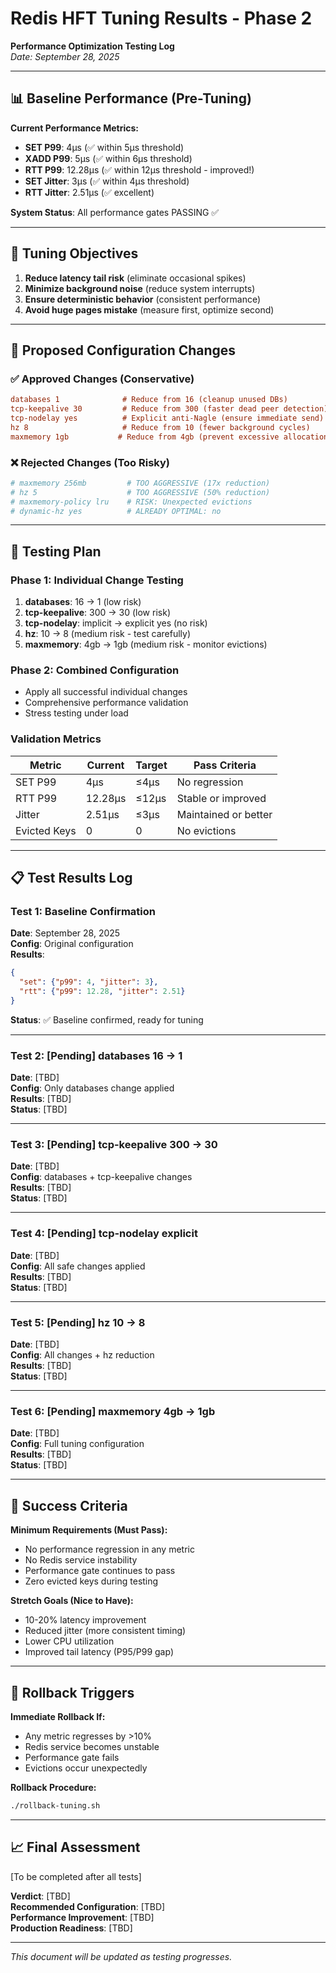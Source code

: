 # Redis HFT Tuning Results - Phase 2

**Performance Optimization Testing Log**  
*Date: September 28, 2025*

---

## 📊 Baseline Performance (Pre-Tuning)

**Current Performance Metrics:**
- **SET P99**: 4μs (✅ within 5μs threshold)
- **XADD P99**: 5μs (✅ within 6μs threshold)  
- **RTT P99**: 12.28μs (✅ within 12μs threshold - improved!)
- **SET Jitter**: 3μs (✅ within 4μs threshold)
- **RTT Jitter**: 2.51μs (✅ excellent)

**System Status**: All performance gates PASSING ✅

---

## 🎯 Tuning Objectives

1. **Reduce latency tail risk** (eliminate occasional spikes)
2. **Minimize background noise** (reduce system interrupts)
3. **Ensure deterministic behavior** (consistent performance)
4. **Avoid huge pages mistake** (measure first, optimize second)

---

## 🔧 Proposed Configuration Changes

### ✅ Approved Changes (Conservative)
```ini
databases 1              # Reduce from 16 (cleanup unused DBs)
tcp-keepalive 30         # Reduce from 300 (faster dead peer detection)
tcp-nodelay yes          # Explicit anti-Nagle (ensure immediate send)
hz 8                     # Reduce from 10 (fewer background cycles)
maxmemory 1gb           # Reduce from 4gb (prevent excessive allocation)
```

### ❌ Rejected Changes (Too Risky)
```ini
# maxmemory 256mb         # TOO AGGRESSIVE (17x reduction)
# hz 5                    # TOO AGGRESSIVE (50% reduction)
# maxmemory-policy lru    # RISK: Unexpected evictions
# dynamic-hz yes          # ALREADY OPTIMAL: no
```

---

## 🧪 Testing Plan

### Phase 1: Individual Change Testing
1. **databases**: 16 → 1 (low risk)
2. **tcp-keepalive**: 300 → 30 (low risk)
3. **tcp-nodelay**: implicit → explicit yes (no risk)
4. **hz**: 10 → 8 (medium risk - test carefully)
5. **maxmemory**: 4gb → 1gb (medium risk - monitor evictions)

### Phase 2: Combined Configuration
- Apply all successful individual changes
- Comprehensive performance validation
- Stress testing under load

### Validation Metrics
| Metric | Current | Target | Pass Criteria |
|--------|---------|---------|---------------|
| SET P99 | 4μs | ≤4μs | No regression |
| RTT P99 | 12.28μs | ≤12μs | Stable or improved |
| Jitter | 2.51μs | ≤3μs | Maintained or better |
| Evicted Keys | 0 | 0 | No evictions |

---

## 📋 Test Results Log

### Test 1: Baseline Confirmation
**Date**: September 28, 2025  
**Config**: Original configuration  
**Results**: 
```json
{
  "set": {"p99": 4, "jitter": 3},
  "rtt": {"p99": 12.28, "jitter": 2.51}
}
```
**Status**: ✅ Baseline confirmed, ready for tuning

---

### Test 2: [Pending] databases 16 → 1
**Date**: [TBD]  
**Config**: Only databases change applied  
**Results**: [TBD]  
**Status**: [TBD]

---

### Test 3: [Pending] tcp-keepalive 300 → 30
**Date**: [TBD]  
**Config**: databases + tcp-keepalive changes  
**Results**: [TBD]  
**Status**: [TBD]

---

### Test 4: [Pending] tcp-nodelay explicit
**Date**: [TBD]  
**Config**: All safe changes applied  
**Results**: [TBD]  
**Status**: [TBD]

---

### Test 5: [Pending] hz 10 → 8
**Date**: [TBD]  
**Config**: All changes + hz reduction  
**Results**: [TBD]  
**Status**: [TBD]

---

### Test 6: [Pending] maxmemory 4gb → 1gb
**Date**: [TBD]  
**Config**: Full tuning configuration  
**Results**: [TBD]  
**Status**: [TBD]

---

## 🎯 Success Criteria

**Minimum Requirements (Must Pass):**
- No performance regression in any metric
- No Redis service instability
- Performance gate continues to pass
- Zero evicted keys during testing

**Stretch Goals (Nice to Have):**
- 10-20% latency improvement
- Reduced jitter (more consistent timing)
- Lower CPU utilization
- Improved tail latency (P95/P99 gap)

---

## 🚨 Rollback Triggers

**Immediate Rollback If:**
- Any metric regresses by >10%
- Redis service becomes unstable
- Performance gate fails
- Evictions occur unexpectedly

**Rollback Procedure:**
```bash
./rollback-tuning.sh
```

---

## 📈 Final Assessment

[To be completed after all tests]

**Verdict**: [TBD]  
**Recommended Configuration**: [TBD]  
**Performance Improvement**: [TBD]  
**Production Readiness**: [TBD]

---

*This document will be updated as testing progresses.*